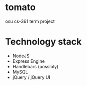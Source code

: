 # tomato
osu cs-361 term project


# Technology stack

* NodeJS
* Express Engine
* Handlebars (possibly)
* MySQL
* jQuery / jQuery UI


